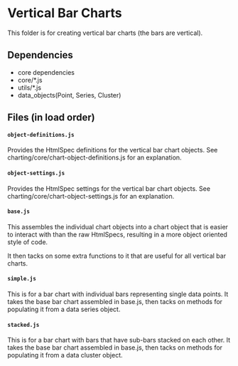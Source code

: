 # Vertical Bar Charts

This folder is for creating vertical bar charts (the bars are vertical).

## Dependencies
- core dependencies
- core/*.js
- utils/*.js
- data_objects(Point, Series, Cluster)

## Files (in load order)

#### `object-definitions.js`
Provides the HtmlSpec definitions for the vertical bar chart objects. See 
charting/core/chart-object-definitions.js for an explanation.

#### `object-settings.js`
Provides the HtmlSpec settings for the vertical bar chart objects. See 
charting/core/chart-object-settings.js for an explanation.

#### `base.js`
This assembles the individual chart objects into a chart object that is
easier to interact with than the raw HtmlSpecs, resulting in a more object
oriented style of code.

It then tacks on some extra functions to it that are useful for all vertical
bar charts.

#### `simple.js`
This is for a bar chart with individual bars representing single data points.
It takes the base bar chart assembled in base.js, then tacks on methods for
populating it from a data series object.

#### `stacked.js`
This is for a bar chart with bars that have sub-bars stacked on each other.
It takes the base bar chart assembled in base.js, then tacks on methods for
populating it from a data cluster object.
